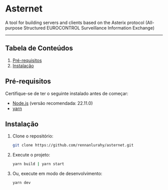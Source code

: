 # Asternet

A tool for building servers and clients based on the Asterix protocol (All-purpose Structured EUROCONTROL Surveillance Information Exchange)

---

## Tabela de Conteúdos

1. [Pré-requisitos](#pré-requisitos)
2. [Instalação](#instalação)

## Pré-requisitos

Certifique-se de ter o seguinte instalado antes de começar:

- [Node.js](https://nodejs.org/) (versão recomendada: 22.11.0)
- [yarn](https://yarnpkg.com/)

## Instalação

1. Clone o repositório:
   ```bash
   git clone https://github.com/rennanlurahy/asternet.git
   ```
2. Execute o projeto:
   ```bash
   yarn build | yarn start
   ```
3. Ou, execute em modo de desenvolvimento:
   ```bash
   yarn dev
   ```

